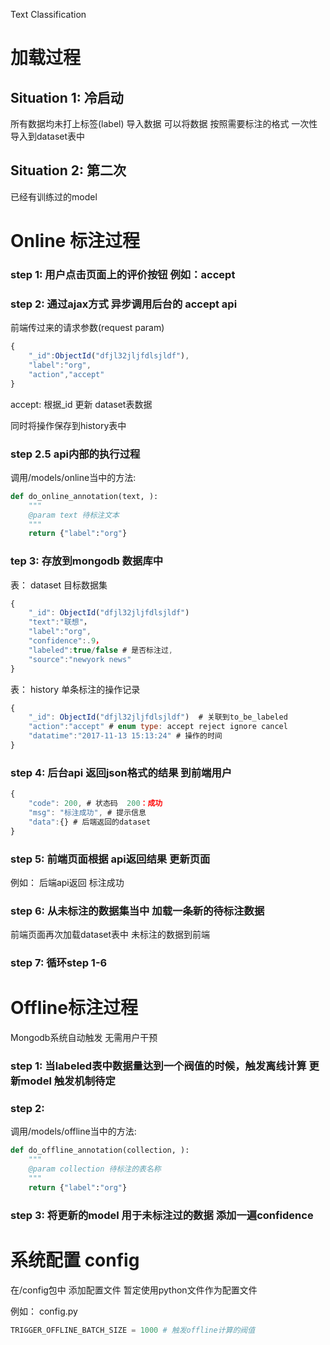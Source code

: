 Text Classification

# 加载过程

## Situation 1: 冷启动
所有数据均未打上标签(label)
导入数据
可以将数据 按照需要标注的格式 一次性导入到dataset表中


## Situation 2: 第二次
已经有训练过的model


# Online 标注过程
### step 1: 用户点击页面上的评价按钮 例如：accept 
### step 2: 通过ajax方式 异步调用后台的 accept api
前端传过来的请求参数(request param) 
```javascript
{
	"_id":ObjectId("dfjl32jljfdlsjldf"),
	"label":"org",
	"action","accept"
}
```


accept: 根据_id 更新 dataset表数据

同时将操作保存到history表中

### step 2.5 api内部的执行过程
调用/models/online当中的方法:
```python
def do_online_annotation(text, ):
	"""
	@param text 待标注文本
	"""
	return {"label":"org"}
```





### tep 3: 存放到mongodb 数据库中

表： dataset
目标数据集
```javascript
{
	"_id": ObjectId("dfjl32jljfdlsjldf")
	"text":"联想"，
	"label":"org",
	"confidence":.9，
	"labeled":true/false # 是否标注过,
	"source":"newyork news"
}
```


表： history
单条标注的操作记录
```javascript
{
	"_id": ObjectId("dfjl32jljfdlsjldf")  # 关联到to_be_labeled
	"action":"accept" # enum type: accept reject ignore cancel
	"datatime":"2017-11-13 15:13:24" # 操作的时间
}
```

### step 4: 后台api 返回json格式的结果 到前端用户
```javascript
{
	"code": 200, # 状态码  200：成功
	"msg": "标注成功", # 提示信息
	"data":{} # 后端返回的dataset
}
```


### step 5: 前端页面根据 api返回结果 更新页面
例如： 后端api返回 标注成功

### step 6: 从未标注的数据集当中 加载一条新的待标注数据
前端页面再次加载dataset表中 未标注的数据到前端

### step 7: 循环step 1-6

# Offline标注过程
Mongodb系统自动触发 无需用户干预
### step 1: 当labeled表中数据量达到一个阀值的时候，触发离线计算 更新model 触发机制待定
### step 2:
调用/models/offline当中的方法:
```python
def do_offline_annotation(collection, ):
	"""
	@param collection 待标注的表名称
	"""
	return {"label":"org"}
```

### step 3: 将更新的model 用于未标注过的数据 添加一遍confidence

# 系统配置 config
在/config包中 添加配置文件 暂定使用python文件作为配置文件

例如：
config.py
```python
TRIGGER_OFFLINE_BATCH_SIZE = 1000 # 触发offline计算的阀值
```

